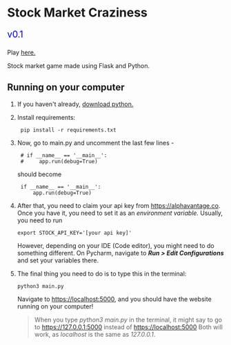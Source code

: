<style type="text/css">
   #version {color:blue; font-size: 1.3rem}
</style>

# Stock Market Craziness

<p id="version">v0.1</p>

Play [here.](https://stock-game.onrender.com)

Stock market game made using Flask and Python.

## Running on your computer

1. If you haven't already, [download python.](https://www.python.org/downloads/)

2. Install requirements:

        pip install -r requirements.txt

3. Now, go to main.py and uncomment the last few lines - 

        # if __name__ == '__main__':
        #     app.run(debug=True)

   should become

        if __name__ == '__main__':
            app.run(debug=True)

4. After that, you need to claim your api key from <https://alphavantage.co>.
   Once you have it, you need to set it as an *environment variable.*
   Usually, you need to run

       export STOCK_API_KEY='[your api key]'
   
   However, depending on your IDE (Code editor), you might 
   need to do something different. On Pycharm, navigate to 
   ***Run > Edit Configurations*** and set your variables there.

5. The final thing you need to do is to type this in the terminal:

       python3 main.py

   Navigate to <https://localhost:5000>,
   and you should have the website running on your computer!

   > When you type *python3 main.py* in the terminal, it might say to go to
   > <https://127.0.0.1:5000> instead of <https://localhost:5000>
   > Both will work, as *localhost* is the same as *127.0.0.1*.
   


<br>


